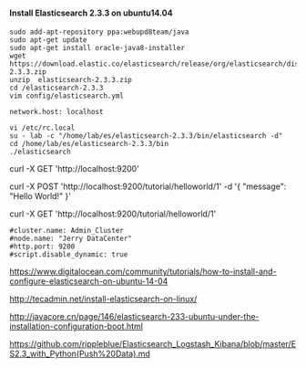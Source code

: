 #### Install Elasticsearch 2.3.3 on ubuntu14.04
```
sudo add-apt-repository ppa:webupd8team/java
sudo apt-get update
sudo apt-get install oracle-java8-installer
wget  https://download.elastic.co/elasticsearch/release/org/elasticsearch/distribution/zip/elasticsearch/2.3.3/elasticsearch-2.3.3.zip
unzip  elasticsearch-2.3.3.zip
cd /elasticsearch-2.3.3
vim config/elasticsearch.yml
```
```
network.host: localhost
```
```
vi /etc/rc.local
su - lab -c "/home/lab/es/elasticsearch-2.3.3/bin/elasticsearch -d"
cd /home/lab/es/elasticsearch-2.3.3/bin
./elasticsearch
```
curl -X GET 'http://localhost:9200'

curl -X POST 'http://localhost:9200/tutorial/helloworld/1' -d '{ "message": "Hello World!" }'

curl -X GET 'http://localhost:9200/tutorial/helloworld/1'
```
#cluster.name: Admin_Cluster
#node.name: "Jerry DataCenter"
#http.port: 9200
#script.disable_dynamic: true
```
https://www.digitalocean.com/community/tutorials/how-to-install-and-configure-elasticsearch-on-ubuntu-14-04

http://tecadmin.net/install-elasticsearch-on-linux/

http://javacore.cn/page/146/elasticsearch-233-ubuntu-under-the-installation-configuration-boot.html

https://github.com/rippleblue/Elasticsearch_Logstash_Kibana/blob/master/ES2.3_with_Python(Push%20Data).md
